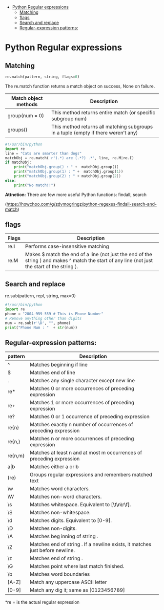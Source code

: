 <!--ts-->
   * [Python Regular expressions](#python-regular-expressions)
      * [Matching](#matching)
      * [flags](#flags)
      * [Search and replace](#search-and-replace)
      * [Regular-expression patterns:](#regular-expression-patterns)

<!-- Added by: gil_diy, at: 2018-08-29T00:28+03:00 -->

<!--te-->

# Python Regular expressions

## Matching
```python
re.match(pattern, string, flags=0)
```

The re.match function returns a match object on success, None on failure.

Match object methods | Description
------|---------------------------
group(num = 0) |  This method returns entire match (or specific subgroup num)
groups() | This method returns all matching subgroups in a tuple (empty if there weren't any)


```python
#!/usr/bin/python
import re
line = "Cats are smarter than dogs"
matchObj = re.match( r'(.*) are (.*?) .*', line, re.M|re.I)
if matchObj:
	print("matchObj.group() : " +  matchObj.group())
	print("matchObj.group(1) : " +  matchObj.group(1))
	print("matchObj.group(2) : " + matchObj.group(2))
else:
	print("No match!!")
```

**Attnetion:** There are few more useful Python functions: findall, search

(https://howchoo.com/g/zdvmogrlngz/python-regexes-findall-search-and-match)


## flags

Flags | Description
------|---------------------------
re.I |  Performs case-insensitive matching
re.M | Makes $ match the end of a line (not just the end of the string ) and makes ^ match the start of any line (not just the start of the string ).


## Search and replace
re.sub(pattern, repl, string, max=0)

```python
#!/usr/bin/python
import re
phone = "2004-959-559 # This is Phone Number"
# Remove anything other than digits
num = re.sub(r'\D', "", phone)
print("Phone Num : "  + str(num))
```

## Regular-expression patterns:

pattern | Description
------|---------------------------
^ | Matches beginning if line
$ | Matches end of line
. | Matches any single character except new line
re* | Matches 0 or more occurrences of preceding expression
re+ | Matches 1 or more occurrences of preceding expression
re? | Matches 0 or 1 occurrence of preceding expression
re{n} | Matches exactly n number of occurrences of preceding expression
re{n,} | Matches n or more occurrences of preceding expression
re{n,m} | Matches at least n and at most m occurrences of preceding expression
a\|b | Matches either a or b
(re) | Groups regular expressions and remembers matched text
\w  | Matches word characters.
\W | Matches non-word characters.
\s | Matches whitespace. Equivalent to [\t\n\r\f].
\S | Matches non-whitespace.
\d | Matches digits. Equivalent to [0-9].
\D | Matches non-digits.
\A |Matches beg inning of string .
\Z | Matches end of string . If a newline exists, it matches just before newline.
\z | Matches end of string .
\G | Matches point where last match finished.
\b | Matches word boundaries
[A-Z]| Match any uppercase ASCII letter
[0-9] | Match any dig it; same as [0123456789]


*re = is the actual regular expression




